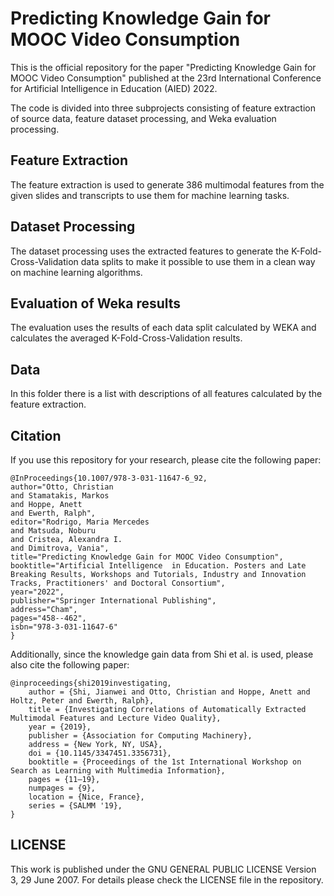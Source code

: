 # Predicting Knowledge Gain for MOOC Video Consumption
This is the official repository for the paper "Predicting Knowledge Gain for MOOC Video Consumption" published at the 23rd International Conference for Artificial Intelligence in Education (AIED) 2022.

The code is divided into three subprojects consisting of feature extraction of source data, feature dataset processing, and Weka evaluation processing.
## Feature Extraction
The feature extraction is used to generate 386 multimodal features from the given slides and transcripts to use them for machine learning tasks. 
## Dataset Processing
The dataset processing uses the extracted features to generate the K-Fold-Cross-Validation data splits to make it possible to use them in a clean way on machine learning algorithms.
## Evaluation of Weka results
The evaluation uses the results of each data split calculated by WEKA and calculates the averaged K-Fold-Cross-Validation results.
## Data
In this folder there is a list with descriptions of all features calculated by the feature extraction.
## Citation
If you use this repository for your research, please cite the following paper:
```
@InProceedings{10.1007/978-3-031-11647-6_92,
author="Otto, Christian
and Stamatakis, Markos
and Hoppe, Anett
and Ewerth, Ralph",
editor="Rodrigo, Maria Mercedes
and Matsuda, Noburu
and Cristea, Alexandra I.
and Dimitrova, Vania",
title="Predicting Knowledge Gain for MOOC Video Consumption",
booktitle="Artificial Intelligence  in Education. Posters and Late Breaking Results, Workshops and Tutorials, Industry and Innovation Tracks, Practitioners' and Doctoral Consortium",
year="2022",
publisher="Springer International Publishing",
address="Cham",
pages="458--462",
isbn="978-3-031-11647-6"
}
```
Additionally, since the knowledge gain data from Shi et al. is used, please also cite the following paper:
```
@inproceedings{shi2019investigating,
    author = {Shi, Jianwei and Otto, Christian and Hoppe, Anett and Holtz, Peter and Ewerth, Ralph},
    title = {Investigating Correlations of Automatically Extracted Multimodal Features and Lecture Video Quality},
    year = {2019},
    publisher = {Association for Computing Machinery},
    address = {New York, NY, USA},
    doi = {10.1145/3347451.3356731},
    booktitle = {Proceedings of the 1st International Workshop on Search as Learning with Multimedia Information},
    pages = {11–19},
    numpages = {9},
    location = {Nice, France},
    series = {SALMM '19},
}
```
## LICENSE
This work is published under the GNU GENERAL PUBLIC LICENSE Version 3, 29 June 2007. For details please check the LICENSE file in the repository.
